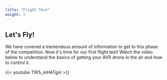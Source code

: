 ```yaml
---
title: "Flight Test"
weight: 2
---
```


## Let's Fly!

We have covered a tremendous amount of information to get to this phase
of the competition. Now it's time for our first flight test! Watch the video
below to understand the basics of getting your AVR drone in the air and how
to control it.

{{< youtube TW5_mHATgoI >}}

